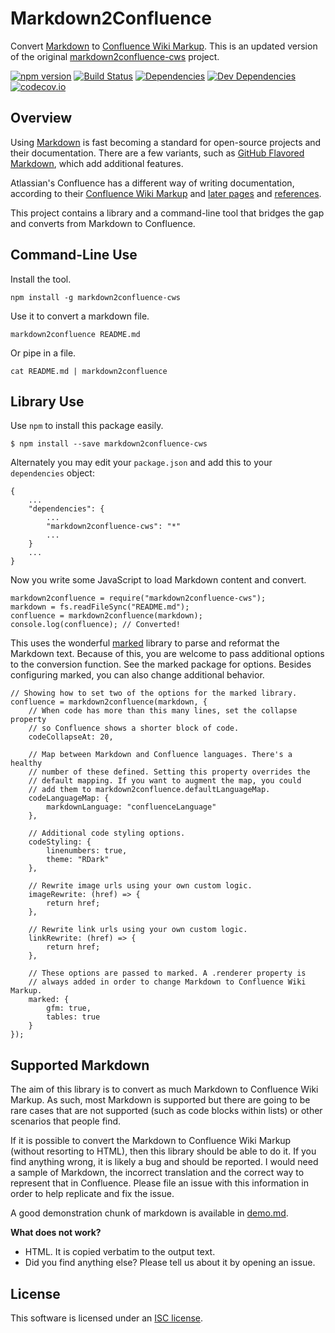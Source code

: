 Markdown2Confluence
===================

Convert [Markdown] to [Confluence Wiki Markup]. This is an updated version of the original [markdown2confluence-cws](https://github.com/connected-world-services/markdown2confluence-cws) project.

[![npm version][npm-badge]][npm-link]
[![Build Status][travis-badge]][travis-link]
[![Dependencies][dependencies-badge]][dependencies-link]
[![Dev Dependencies][devdependencies-badge]][devdependencies-link]
[![codecov.io][codecov-badge]][codecov-link]


Overview
--------

Using [Markdown] is fast becoming a standard for open-source projects and their documentation. There are a few variants, such as [GitHub Flavored Markdown], which add additional features.

Atlassian's Confluence has a different way of writing documentation, according to their [Confluence Wiki Markup] and [later pages](https://confluence.atlassian.com/display/DOC/Confluence+Wiki+Markup) and [references](https://roundcorner.atlassian.net/secure/WikiRendererHelpAction.jspa?section=all).

This project contains a library and a command-line tool that bridges the gap and converts from Markdown to Confluence.


Command-Line Use
----------------

Install the tool.

    npm install -g markdown2confluence-cws

Use it to convert a markdown file.

    markdown2confluence README.md

Or pipe in a file.

    cat README.md | markdown2confluence


Library Use
-----------

Use `npm` to install this package easily.

    $ npm install --save markdown2confluence-cws

Alternately you may edit your `package.json` and add this to your `dependencies` object:

    {
        ...
        "dependencies": {
            ...
            "markdown2confluence-cws": "*"
            ...
        }
        ...
    }

Now you write some JavaScript to load Markdown content and convert.

    markdown2confluence = require("markdown2confluence-cws");
    markdown = fs.readFileSync("README.md");
    confluence = markdown2confluence(markdown);
    console.log(confluence); // Converted!

This uses the wonderful [marked](https://www.npmjs.com/package/marked) library to parse and reformat the Markdown text. Because of this, you are welcome to pass additional options to the conversion function. See the marked package for options. Besides configuring marked, you can also change additional behavior.

    // Showing how to set two of the options for the marked library.
    confluence = markdown2confluence(markdown, {
        // When code has more than this many lines, set the collapse property
        // so Confluence shows a shorter block of code.
        codeCollapseAt: 20,

        // Map between Markdown and Confluence languages. There's a healthy
        // number of these defined. Setting this property overrides the
        // default mapping. If you want to augment the map, you could
        // add them to markdown2confluence.defaultLanguageMap.
        codeLanguageMap: {
            markdownLanguage: "confluenceLanguage"
        },

        // Additional code styling options.
        codeStyling: {
            linenumbers: true,
            theme: "RDark"
        },

        // Rewrite image urls using your own custom logic.
        imageRewrite: (href) => {
            return href;
        },

        // Rewrite link urls using your own custom logic.
        linkRewrite: (href) => {
            return href;
        },

        // These options are passed to marked. A .renderer property is
        // always added in order to change Markdown to Confluence Wiki Markup.
        marked: {
            gfm: true,
            tables: true
        }
    });


Supported Markdown
------------------

The aim of this library is to convert as much Markdown to Confluence Wiki Markup. As such, most Markdown is supported but there are going to be rare cases that are not supported (such as code blocks within lists) or other scenarios that people find.

If it is possible to convert the Markdown to Confluence Wiki Markup (without resorting to HTML), then this library should be able to do it. If you find anything wrong, it is likely a bug and should be reported. I would need a sample of Markdown, the incorrect translation and the correct way to represent that in Confluence. Please file an issue with this information in order to help replicate and fix the issue.

A good demonstration chunk of markdown is available in [demo.md](demo.md).

**What does not work?**

* HTML. It is copied verbatim to the output text.
* Did you find anything else? Please tell us about it by opening an issue.


License
-------

This software is licensed under an [ISC license][LICENSE].


[codecov-badge]: https://img.shields.io/codecov/c/github/connected-world-services/markdown2confluence-cws/master.svg
[codecov-link]: https://codecov.io/github/connected-world-services/markdown2confluence-cws?branch=master
[Confluence Wiki Markup]: https://confluence.atlassian.com/display/CONF42/Confluence+Wiki+Markup
[dependencies-badge]: https://img.shields.io/david/connected-world-services/markdown2confluence-cws.svg
[dependencies-link]: https://david-dm.org/connected-world-services/markdown2confluence-cws
[devdependencies-badge]: https://img.shields.io/david/dev/connected-world-services/markdown2confluence-cws.svg
[devdependencies-link]: https://david-dm.org/connected-world-services/markdown2confluence-cws#info=devDependencies
[GitHub Flavored Markdown]: https://guides.github.com/features/mastering-markdown/
[LICENSE]: LICENSE.md
[Markdown]: http://daringfireball.net/projects/markdown/syntax
[npm-badge]: https://img.shields.io/npm/v/markdown2confluence-cws.svg
[npm-link]: https://npmjs.org/package/markdown2confluence-cws
[travis-badge]: https://img.shields.io/travis/connected-world-services/markdown2confluence-cws/master.svg
[travis-link]: http://travis-ci.org/connected-world-services/markdown2confluence-cws
